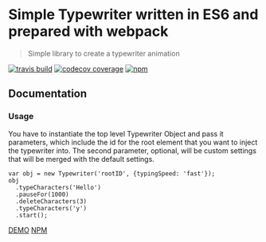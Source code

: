 # Simple Typewriter written in ES6 and prepared with webpack
> Simple library to create a typewriter animation


[![travis build](https://img.shields.io/travis/awlui/animate-typewriter.svg?style=flat-square)](https://travis-ci.org/awlui/animate-typewriter)
[![codecov coverage](https://img.shields.io/codecov/c/github/awlui/animate-typewriter.svg?style=flat-square)](https://codecov.io/gh/awlui/animate-typewriter)
[![npm](https://img.shields.io/npm/dw/webpacktypewriter.svg?style=flat-square)](https://www.npmjs.com/package/webpacktypewriter)

## Documentation
### Usage
You have to instantiate the top level Typewriter Object and pass it parameters, which include the id for the root element that you want to inject the typewriter into. The second parameter, optional, will be custom settings that will be merged with the default settings.

	var obj = new Typewriter('rootID', {typingSpeed: 'fast'});
	obj
	  .typeCharacters('Hello')
	  .pauseFor(1000)
	  .deleteCharacters(3)
	  .typeCharacters('y')
	  .start();

[DEMO](https://awlui.github.io/projects/typewriter/)
[NPM](https://www.npmjs.com/package/webpacktypewriter)